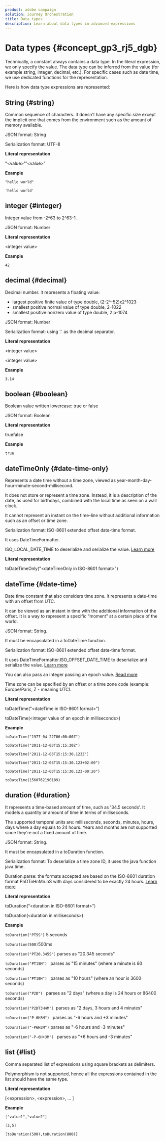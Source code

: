 ```yaml
---
product: adobe campaign
solution: Journey Orchestration
title: Data types
description: Learn about data types in advanced expressions
---
```


# Data types {#concept_gp3_rj5_dgb}

Technically, a constant always contains a data type. In the literal expression, we only specify the value. The data type can be inferred from the value (for example string, integer, decimal, etc.). For specific cases such as date time, we use dedicated functions for the representation.

Here is how data type expressions are represented:

## String {#string}

Common sequence of characters. It doesn't have any specific size except the implicit one that comes from the environment such as the amount of memory available.

JSON format: String

Serialization format: UTF-8

**Literal representation**

"&lt;value&gt;"'&lt;value&gt;'

**Example**

```"hello world"```

```'hello world'```

## integer {#integer}

Integer value from -2^63 to 2^63-1.

JSON format: Number

**Literal representation**

&lt;integer value&gt;

**Example**

```42```

## decimal {#decimal}

Decimal number. It represents a floating value:

* largest positive finite value of type double, (2-2^-52)x2^1023
* smallest positive normal value of type double, 2-1022
* smallest positive nonzero value of type double, 2 p-1074

JSON format: Number

Serialization format: using '.' as the decimal separator.

**Literal representation**

&lt;integer value&gt;

&lt;integer value&gt;

**Example**

```3.14```

## boolean {#boolean}

Boolean value written lowercase: true or false

JSON format: Boolean

**Literal representation**

truefalse

**Example**

```true```
  
## dateTimeOnly {#date-time-only}

Represents a date time without a time zone, viewed as year-month-day-hour-minute-second-millisecond.

It does not store or represent a time zone. Instead, it is a description of the date, as used for birthdays, combined with the local time as seen on a wall clock.

It cannot represent an instant on the time-line without additional information such as an offset or time zone.

Serialization format: ISO-8601 extended offset date-time format.

It uses DateTimeFormatter.

ISO_LOCAL_DATE_TIME to deserialize and serialize the value. [Learn more](https://docs.oracle.com/javase/8/docs/api/java/time/format/DateTimeFormatter.html#ISO_LOCAL_DATE_TIME")

**Literal representation**

toDateTimeOnly("&lt;dateTimeOnly in ISO-8601 format&gt;")  

## dateTime {#date-time}

Date time constant that also considers time zone. It represents a date-time with an offset from UTC.

It can be viewed as an instant in time with the additional information of the offset. It is a way to represent a specific “moment” at a certain place of the world.

JSON format: String.

It must be encapsulated in a toDateTime function.

Serialization format: ISO-8601 extended offset date-time format.

It uses DateTimeFormatter.ISO_OFFSET_DATE_TIME to deserialize and serialize the value. [Learn more](https://docs.oracle.com/javase/8/docs/api/java/time/format/DateTimeFormatter.html#ISO_OFFSET_DATE_TIME) 

You can also pass an integer passing an epoch value. [Read more](https://www.epochconverter.com)

Time zone can be specified by an offset or a time zone code (example: Europe/Paris, Z - meaning UTC).

**Literal representation**

toDateTime("&lt;dateTime in ISO-8601 format&gt;")

toDateTime(&lt;integer value of an epoch in milliseconds&gt;)

**Example**

```toDateTime("1977-04-22T06:00:00Z")```

```toDateTime("2011-12-03T15:15:30Z")```

```toDateTime("2011-12-03T15:15:30.123Z")```

```toDateTime("2011-12-03T15:15:30.123+02:00")```

```toDateTime("2011-12-03T15:15:30.123-00:20")```

```toDateTime(1560762190189)```

## duration {#duration}

It represents a time-based amount of time, such as '34.5 seconds'. It models a quantity or amount of time in terms of milliseconds.

The supported temporal units are: milliseconds, seconds, minutes, hours, days where a day equals to 24 hours. Years and months are not supported since they're not a fixed amount of time.

JSON format: String.

It must be encapsulated in a toDuration function.

Serialization format: To deserialize a time zone ID, it uses the java function java.time.

Duration.parse: the formats accepted are based on the ISO-8601 duration format PnDTnHnMn.nS with days considered to be exactly 24 hours. [Learn more](https://docs.oracle.com/javase/8/docs/api/java/time/Duration.html#parse-java.lang.CharSequence-)

**Literal representation**

toDuration("&lt;duration in ISO-8601 format&gt;")

toDuration(&lt;duration in milliseconds&gt;)

**Example**

```toDuration("PT5S")``` 5 seconds

```toDuration(500)```500ms

```toDuration("PT20.345S")``` parses as "20.345 seconds"

```toDuration("PT15M") ``` parses as "15 minutes" (where a minute is 60 seconds)

```toDuration("PT10H") ``` parses as "10 hours" (where an hour is 3600 seconds)

```toDuration("P2D") ``` parses as "2 days" (where a day is 24 hours or 86400 seconds)

```toDuration("P2DT3H4M") ```parses as "2 days, 3 hours and 4 minutes"

```toDuration("P-6H3M") ``` parses as "-6 hours and +3 minutes"

```toDuration("-P6H3M")``` parses as "-6 hours and -3 minutes"

```toDuration("-P-6H+3M") ``` parses as "+6 hours and -3 minutes"

## list {#list}

Comma separated list of expressions using square brackets as delimiters.

Polymorphism is not supported, hence all the expressions contained in the list should have the same type.

**Literal representation**

[&lt;expression&gt;, &lt;expression&gt;, ... ]

**Example**

```["value1","value2"]```

```[3,5]```

```[toDuration(500),toDuration(800)]```
